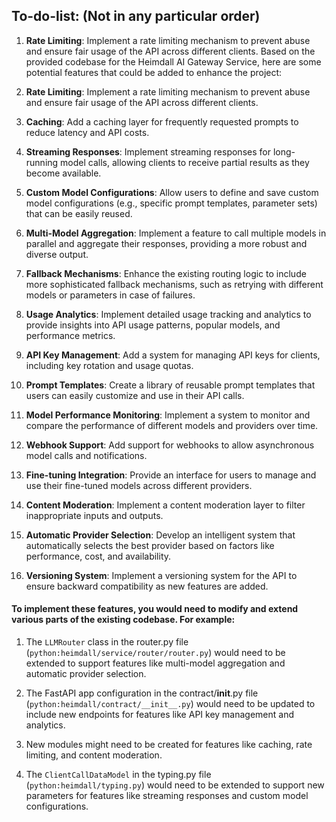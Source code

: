 ## To-do-list: (Not in any particular order)

1. **Rate Limiting**: Implement a rate limiting mechanism to prevent abuse and ensure fair usage of the API across different clients.
Based on the provided codebase for the Heimdall AI Gateway Service, here are some potential features that could be added to enhance the project:

1. **Rate Limiting**: Implement a rate limiting mechanism to prevent abuse and ensure fair usage of the API across different clients.

2. **Caching**: Add a caching layer for frequently requested prompts to reduce latency and API costs.

3. **Streaming Responses**: Implement streaming responses for long-running model calls, allowing clients to receive partial results as they become available.

4. **Custom Model Configurations**: Allow users to define and save custom model configurations (e.g., specific prompt templates, parameter sets) that can be easily reused.

5. **Multi-Model Aggregation**: Implement a feature to call multiple models in parallel and aggregate their responses, providing a more robust and diverse output.

6. **Fallback Mechanisms**: Enhance the existing routing logic to include more sophisticated fallback mechanisms, such as retrying with different models or parameters in case of failures.

7. **Usage Analytics**: Implement detailed usage tracking and analytics to provide insights into API usage patterns, popular models, and performance metrics.

8. **API Key Management**: Add a system for managing API keys for clients, including key rotation and usage quotas.

9. **Prompt Templates**: Create a library of reusable prompt templates that users can easily customize and use in their API calls.

10. **Model Performance Monitoring**: Implement a system to monitor and compare the performance of different models and providers over time.

11. **Webhook Support**: Add support for webhooks to allow asynchronous model calls and notifications.

12. **Fine-tuning Integration**: Provide an interface for users to manage and use their fine-tuned models across different providers.

13. **Content Moderation**: Implement a content moderation layer to filter inappropriate inputs and outputs.

14. **Automatic Provider Selection**: Develop an intelligent system that automatically selects the best provider based on factors like performance, cost, and availability.

15. **Versioning System**: Implement a versioning system for the API to ensure backward compatibility as new features are added.


#### To implement these features, you would need to modify and extend various parts of the existing codebase. For example:

1. The `LLMRouter` class in the router.py file (```python:heimdall/service/router/router.py```) would need to be extended to support features like multi-model aggregation and automatic provider selection.

2. The FastAPI app configuration in the contract/__init__.py file (```python:heimdall/contract/__init__.py```) would need to be updated to include new endpoints for features like API key management and analytics.

3. New modules might need to be created for features like caching, rate limiting, and content moderation.

4. The `ClientCallDataModel` in the typing.py file (```python:heimdall/typing.py```) would need to be extended to support new parameters for features like streaming responses and custom model configurations.
